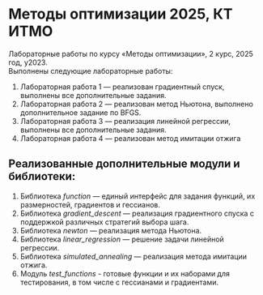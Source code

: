 # Методы оптимизации 2025, КТ ИТМО

Лабораторные работы по курсу «Методы оптимизации», 2 курс, 2025 год, у2023.  
Выполнены следующие лабораторные работы:
1. Лабораторная работа 1 — реализован градиентный спуск, выполнены все дополнительные задания.
2. Лабораторная работа 2 — реализован метод Ньютона, выполнено дополнительное задание по BFGS.
3. Лабораторная работа 3 — реализация линейной регрессии, выполнены все дополнительные задания.
4. Лабораторная работа 4 — реализован метод имитации отжига

## Реализованные дополнительные модули и библиотеки:
1. Библиотека *function* — единый интерфейс для задания функций, их размерностей, градиентов и гессианов.
2. Библиотека *gradient_descent* — реализация градиентного спуска с поддержкой различных стратегий выбора шага.
3. Библиотека *newton* — реализация метода Ньютона.
4. Библиотека *linear_regression* — решение задачи линейной регрессии.
5. Библиотека *simulated_annealing* — реализация метода имитации отжига.
6. Модуль *test_functions* - готовые функции и их наборами для тестирования, в том числе с гессианами и градиентами.